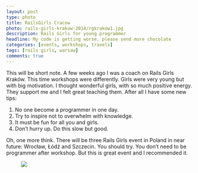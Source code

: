 ```yaml
---
layout: post
type: photo
title: RailsGirls Cracow
photo: rails-girls-krakow-2014/rgkrakow1.jpg
description: Rails Girls for young programmer
headline: My code is getting worse, please send more chocolate
categories: [events, workshops, travels]
tags: [rails girls, warsaw]
comments: true
---
```


This will be short note. A few weeks ago I was a coach on Rails Girls Kraków. This time workshops were differently. Girls were very young but with big motivation. I thought wonderful girls, with so much positive energy. They support me and I felt great teaching them. After all I have some new tips:

1. No one become a programmer in one day.
2. Try to inspire not to overwhelm with knowledge.
3. It must be fun for all you and girls.
4. Don’t hurry up. Do this slow but good.

Oh, one more think. There will be three Rails Girls event in Poland in near future: Wrocław, Łódź and Szczecin. You should try. You don’t need to be programmer after workshop. But this is great event and I recommended it.

<figure>
  <a href="{{ site.baseurl_root }}/images/rails-girls-krakow-2014/rgkrakow1.jpg"><img src="{{ site.baseurl_root }}/images/rails-girls-krakow-2014/rgkrakow1.jpg"></a>
</figure>
